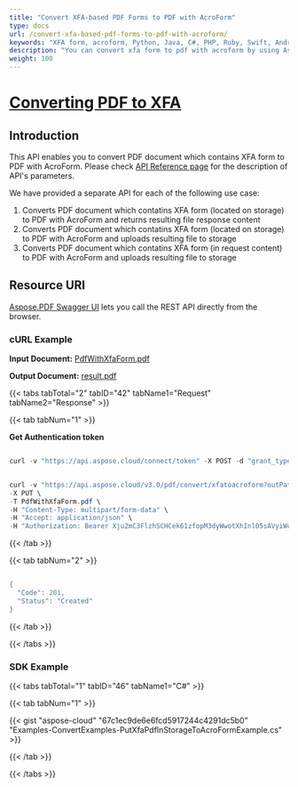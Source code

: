 ```yaml
---
title: "Convert XFA-based PDF Forms to PDF with AcroForm"
type: docs
url: /convert-xfa-based-pdf-forms-to-pdf-with-acroform/
keywords: "XFA form, acroform, Python, Java, C#, PHP, Ruby, Swift, Android, Go"
description: "You can convert xfa form to pdf with acroform by using Aspose.PDF Cloud REST API. The SDKs are available in various languages such as, C#, Java, Python, Ruby, PHP, Node.js, Swift, Android and Go. Please check API Reference page for the description of API&amp;apos;s parameters."
weight: 100
---
```



# <ins>**Converting PDF to XFA**

## **Introduction**
This API enables you to convert PDF document which contains XFA form to PDF with AcroForm. Please check [API Reference page](https://apireference.aspose.cloud/pdf/#!/Convert/PutXfaPdfInStorageToAcroForm) for the description of API's parameters.

We have provided a separate API for each of the following use case:

1. Converts PDF document which contatins XFA form (located on storage) to PDF with AcroForm and returns resulting file response content
1. Converts PDF document which contatins XFA form (located on storage) to PDF with AcroForm and uploads resulting file to storage
1. Converts PDF document which contatins XFA form (in request content) to PDF with AcroForm and uploads resulting file to storage
## **Resource URI**
[Aspose.PDF Swagger UI](https://apireference.aspose.cloud/pdf/#!/Convert/PutXfaPdfInStorageToAcroForm) lets you call the REST API directly from the browser.
### **cURL Example**
**Input Document:** [PdfWithXfaForm.pdf](/pdf/convert-xfa-based-pdf-forms-to-pdf-with-acroform/PdfWithXfaForm.pdf)

**Output Document:** [result.pdf](/pdf/convert-xfa-based-pdf-forms-to-pdf-with-acroform/result.pdf)


{{< tabs tabTotal="2" tabID="42" tabName1="Request" tabName2="Response" >}}

{{< tab tabNum="1" >}}

**Get Authentication token**

```java

curl -v "https://api.aspose.cloud/connect/token" -X POST -d "grant_type=client_credentials&client_id=<APP_SID>&client_secret=<APP_KEY>" -H "Content-Type: application/x-www-form-urlencoded" -H "Accept: application/json"

```

```java

curl -v "https://api.aspose.cloud/v3.0/pdf/convert/xfatoacroform?outPath=result.pdf" \
-X PUT \
-T PdfWithXfaForm.pdf \
-H "Content-Type: multipart/form-data" \
-H "Accept: application/json" \
-H "Authorization: Bearer Xju2mC3FlzhSCHCek61zfopM3dyWwotXhInl05sAVyiWo3Nc3R1r3UjqgqUyYRicrLKt8pJFSgZqik90lmfltE-P9zsIwHBheE2Qh4yfgLV_IE2FD7dDeM1thXF65g__BwScOqabN2MkyLwV8PzWZQhQSP7bPVR3VQhefJiCUKZdGRqTAirJ8_PSdT6JHuAOukz8cVIvIC_Ss5C8B2RilsrP-IRrK9ClJlqnsix6EH2E7ndvsdAlg_XxZW45lP6zRs1Y-tiI8bt_g_3FtngghwoJVQDKIijJp44QicmZaiZcDHyNqQz5zjY3NntsYMoLhGmuWvRhj6ZymYTRf1zLrZbjyBRJEM-vFOKpnCoR6UBwjXigt8swJx7usD-fuQ4F_0ogoyO4jfoq-nL0IJGg-ShdlEOfNTzQdlhdxRhvCeM2cIg6"

```

{{< /tab >}}

{{< tab tabNum="2" >}}

```java

{
  "Code": 201,
  "Status": "Created"
}

```

{{< /tab >}}

{{< /tabs >}}
### **SDK Example**
{{< tabs tabTotal="1" tabID="46" tabName1="C#" >}}

{{< tab tabNum="1" >}}

{{< gist "aspose-cloud" "67c1ec9de6e6fcd5917244c4291dc5b0" "Examples-ConvertExamples-PutXfaPdfInStorageToAcroFormExample.cs" >}}

{{< /tab >}}

{{< /tabs >}}